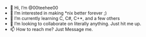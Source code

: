 - 👋 Hi, I’m @00teehee00
- 👀 I’m interested in making *nix better forever ;)
- 🌱 I’m currently learning C, C#, C+*, and a few others
- 💞️ I’m looking to collaborate on literally anything. Just hit me up.
- 📫 How to reach me? Just Message me.

<!---
00teehee00/00teehee00 is a ✨ special ✨ repository because its `README.md` (this file) appears on your GitHub profile.
You can click the Preview link to take a look at your changes.
--->
